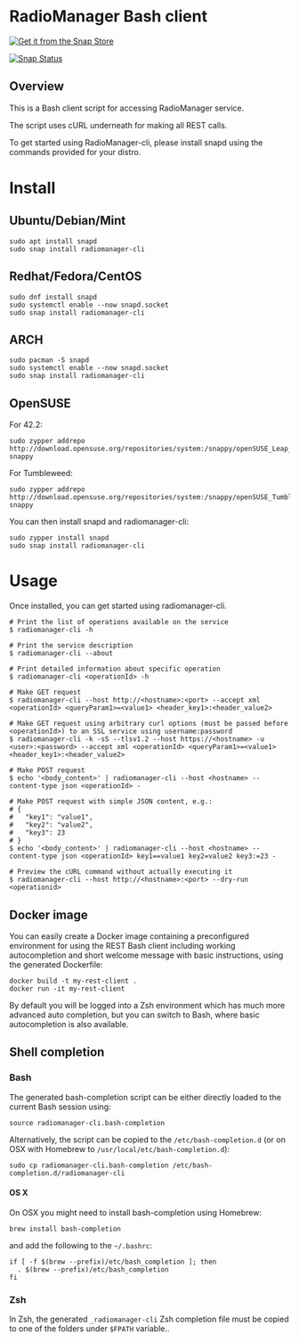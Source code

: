 # RadioManager Bash client
[![Get it from the Snap Store](https://snapcraft.io/static/images/badges/en/snap-store-white.svg)](https://snapcraft.io/radiomanager-cli)

[![Snap Status](https://build.snapcraft.io/badge/Pluxbox/radiomanager-cli.svg)](https://build.snapcraft.io/user/Pluxbox/radiomanager-cli)

## Overview
This is a Bash client script for accessing RadioManager service.

The script uses cURL underneath for making all REST calls.

To get started using RadioManager-cli, please install snapd using the commands provided for your distro.


# Install
## Ubuntu/Debian/Mint

```shell
sudo apt install snapd
sudo snap install radiomanager-cli
```

## Redhat/Fedora/CentOS

```shell
sudo dnf install snapd
sudo systemctl enable --now snapd.socket
sudo snap install radiomanager-cli
```

## ARCH

```shell
sudo pacman -S snapd
sudo systemctl enable --now snapd.socket
sudo snap install radiomanager-cli
```

## OpenSUSE

For 42.2:
```shell
sudo zypper addrepo http://download.opensuse.org/repositories/system:/snappy/openSUSE_Leap_42.2/ snappy
```
For Tumbleweed:
```shell
sudo zypper addrepo http://download.opensuse.org/repositories/system:/snappy/openSUSE_Tumbleweed/ snappy
```
You can then install snapd and radiomanager-cli:
```shell
sudo zypper install snapd
sudo snap install radiomanager-cli
```

# Usage
Once installed, you can get started using radiomanager-cli.

```shell
# Print the list of operations available on the service
$ radiomanager-cli -h

# Print the service description
$ radiomanager-cli --about

# Print detailed information about specific operation
$ radiomanager-cli <operationId> -h

# Make GET request
$ radiomanager-cli --host http://<hostname>:<port> --accept xml <operationId> <queryParam1>=<value1> <header_key1>:<header_value2>

# Make GET request using arbitrary curl options (must be passed before <operationId>) to an SSL service using username:password
$ radiomanager-cli -k -sS --tlsv1.2 --host https://<hostname> -u <user>:<password> --accept xml <operationId> <queryParam1>=<value1> <header_key1>:<header_value2>

# Make POST request
$ echo '<body_content>' | radiomanager-cli --host <hostname> --content-type json <operationId> -

# Make POST request with simple JSON content, e.g.:
# {
#   "key1": "value1",
#   "key2": "value2",
#   "key3": 23
# }
$ echo '<body_content>' | radiomanager-cli --host <hostname> --content-type json <operationId> key1==value1 key2=value2 key3:=23 -

# Preview the cURL command without actually executing it
$ radiomanager-cli --host http://<hostname>:<port> --dry-run <operationid>

```
## Docker image
You can easily create a Docker image containing a preconfigured environment
for using the REST Bash client including working autocompletion and short
welcome message with basic instructions, using the generated Dockerfile:

```shell
docker build -t my-rest-client .
docker run -it my-rest-client
```

By default you will be logged into a Zsh environment which has much more
advanced auto completion, but you can switch to Bash, where basic autocompletion
is also available.

## Shell completion

### Bash
The generated bash-completion script can be either directly loaded to the current Bash session using:

```shell
source radiomanager-cli.bash-completion
```

Alternatively, the script can be copied to the `/etc/bash-completion.d` (or on OSX with Homebrew to `/usr/local/etc/bash-completion.d`):

```shell
sudo cp radiomanager-cli.bash-completion /etc/bash-completion.d/radiomanager-cli
```

#### OS X
On OSX you might need to install bash-completion using Homebrew:
```shell
brew install bash-completion
```
and add the following to the `~/.bashrc`:

```shell
if [ -f $(brew --prefix)/etc/bash_completion ]; then
  . $(brew --prefix)/etc/bash_completion
fi
```

### Zsh
In Zsh, the generated `_radiomanager-cli` Zsh completion file must be copied to one of the folders under `$FPATH` variable..

